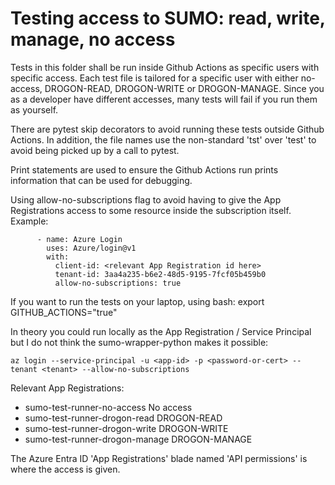 # Testing access to SUMO: read, write, manage, no access

Tests in this folder shall be run inside Github Actions as specific 
users with specific access. Each test file is tailored for a specific 
user with either no-access, DROGON-READ, DROGON-WRITE or DROGON-MANAGE.
Since you as a developer have different accesses, many tests will fail
if you run them as yourself. 

There are pytest skip decorators to avoid running these tests
outside Github Actions. 
In addition, the file names use the non-standard 'tst' over 'test' to avoid being picked 
up by a call to pytest. 

Print statements are used to ensure the Github Actions run prints 
information that can be used for debugging. 

Using allow-no-subscriptions flag to avoid having to give the App Registrations access to some resource inside the subscription itself. Example: 
```
      - name: Azure Login
        uses: Azure/login@v1
        with:
          client-id: <relevant App Registration id here>
          tenant-id: 3aa4a235-b6e2-48d5-9195-7fcf05b459b0
          allow-no-subscriptions: true
```

If you want to run the tests on your laptop, using bash:
export GITHUB_ACTIONS="true"

In theory you could run locally as the App Registration / Service Principal but I 
do not think the sumo-wrapper-python makes it possible:
```
az login --service-principal -u <app-id> -p <password-or-cert> --tenant <tenant> --allow-no-subscriptions
```

Relevant App Registrations:

* sumo-test-runner-no-access No access
* sumo-test-runner-drogon-read DROGON-READ
* sumo-test-runner-drogon-write DROGON-WRITE
* sumo-test-runner-drogon-manage DROGON-MANAGE

The Azure Entra ID 'App Registrations' blade named 'API permissions' is where the access is 
given. 

